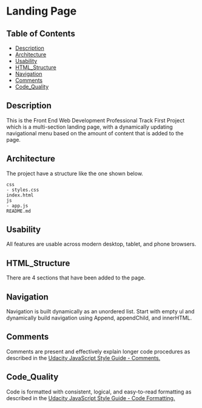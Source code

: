 # Landing Page
## Table of Contents
* [Description](#Description)
* [Architecture](#Architecture)
* [Usability](#Usability)
* [HTML_Structure](#HTML_Structure)
* [Navigation](#Navigation)
* [Comments](#Comments)
* [Code_Quality](#Code_Quality)
## Description
This is the Front End Web Development Professional Track First Project which is a multi-section landing page, with a dynamically updating navigational menu based on the amount of content that is added to the page.
## Architecture
The project have a structure like the one shown below.

    css
    - styles.css  
    index.html
    js
    - app.js
    README.md
## Usability
All features are usable across modern desktop, tablet, and phone browsers.
## HTML_Structure
There are 4 sections that have been added to the page.
## Navigation
Navigation is built dynamically as an unordered list. Start with empty ul and dynamically build navigation using Append, appendChild, and innerHTML.
## Comments 
Comments are present and effectively explain longer code procedures as described in the [Udacity JavaScript Style Guide - Comments.](http://http://udacity.github.io/frontend-nanodegree-styleguide/javascript.html#comments)
## Code_Quality
Code is formatted with consistent, logical, and easy-to-read formatting as described in the [Udacity JavaScript Style Guide - Code Formatting.](http://http://udacity.github.io/frontend-nanodegree-styleguide/javascript.html#formatting)
